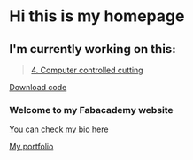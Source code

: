 # Hi this is my homepage

## I'm currently working on this:

> [4. Computer controlled cutting](./assignments/week04/)


<script id="asciicast-xLqACH4OH1MVKM1PXh7tTE31u" src="https://asciinema.org/a/xLqACH4OH1MVKM1PXh7tTE31u.js" async data-autoplay="true" data-loop=1 data-t=23 data-speed=2></script>

[Download code](./files_for_projects/tags_fabacademy_week2.txt)
<!--
<script id="asciicast-zrbd1uhQn5A0bgf3kxl1YUV1n" src="https://asciinema.org/a/zrbd1uhQn5A0bgf3kxl1YUV1n.js" async data-autoplay="true" data-loop=1 data-t=23 data-speed=2></script>

![](./images/me_meme.jpg)-->

### Welcome to my Fabacademy website

[You can check my bio here](./about/index.md)

[My portfolio](https://docs.google.com/presentation/d/e/2PACX-1vQmyejE_FAWjtIBdAOacB1pdTpTRAXEbPqkuRE2p-DoZ6MzR95jXgPVaq3O7jFbN2KBzIOkTIO7qQ5o/embed?start=false&loop=true&delayms=3000#slide=id.p)
